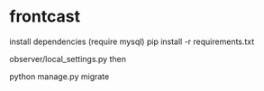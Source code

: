 # frontcast

install dependencies (require mysql)
pip install -r requirements.txt

observer/local_settings.py then

python manage.py migrate

